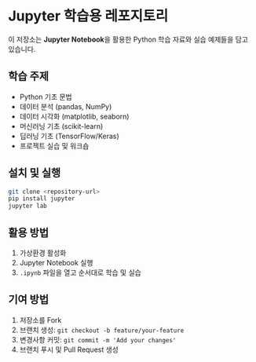 # Jupyter 학습용 레포지토리

이 저장소는 **Jupyter Notebook**을 활용한 Python 학습 자료와 실습 예제들을 담고 있습니다.

## 학습 주제

- Python 기초 문법
- 데이터 분석 (pandas, NumPy)
- 데이터 시각화 (matplotlib, seaborn)
- 머신러닝 기초 (scikit-learn)
- 딥러닝 기초 (TensorFlow/Keras)
- 프로젝트 실습 및 워크숍

## 설치 및 실행

```bash
git clone <repository-url>
pip install jupyter
jupyter lab
```

## 활용 방법

1. 가상환경 활성화
2. Jupyter Notebook 실행
3. `.ipynb` 파일을 열고 순서대로 학습 및 실습

## 기여 방법

1. 저장소를 Fork
2. 브랜치 생성: `git checkout -b feature/your-feature`
3. 변경사항 커밋: `git commit -m 'Add your changes'`
4. 브랜치 푸시 및 Pull Request 생성
